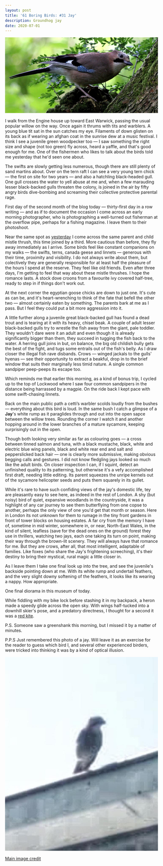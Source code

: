 ```yaml
---
layout: post
title: '61 Boring Birds: #31 Jay'
description: Groundhog jay
date: 2020-07-01
---
```

![jay](/assets/img/jay.jpg)

I walk from the Engine house up toward East Warwick, passing the usual popular willow on the way. Once again it thrums with tits and warblers. A young blue tit sat in the sun catches my eye. Filaments of down glisten on its back as if wearing an afghan coat in the sunrise dew at a music festival. I think I see a juvenile green woodpecker too &mdash; I saw something the right size and shape (not too green) fly across, heard a yaffle, and that's good enough for me. One of the fishermen who likes to talk about the birds told me yesterday that he'd seen one about.

The swifts are slowly getting less numerous, though there are still plenty of sand martins about. Over on the tern raft I can see a very young tern chick &mdash; the first on site for two years &mdash; and also a hatchling black-headed gull. One gull crosses the water to yell abuse at me and, when a few marauding lesser black-backed gulls threaten the colony, is joined in the air by fifty angry birds dive-bombing and screaming their collective protective parental rage.

First day of the second month of the blog today &mdash; thirty-first day in a row writing &mdash; and as if to document the occasion I come across an early morning photographer, who is photographing a well-turned out fisherman at the overflow pipe, perhaps for a fishing magazine. I leave them to their photoshoot.

Near the same spot as [yesterday](http://www.wheresrhys.co.uk/2020/06/27/carrion-crow.html) I come across the same parent and child mistle thrush, this time joined by a third. More cautious than before, they fly away immediately as I arrive. Some birds feel like constant companions on my walks &mdash; the swifts, terns, canada geese and linnets &mdash; generous with their time, proximity and visibility. I do not always write about them, but colectively they are generally responsible for at least half the pleasure of the hours I spend at the reserve. They feel like old friends. Even after three days, I'm getting to feel that way about these mistle thrushes. I hope the romance lasts. A stock dove croons from a favourite ivy covered half-tree, ready to step in if things don't work out.

At the next corner the egyptian goose chicks are down to just one. It's cute as can be, and it's heart-wrenching to think of the fate that befell the other two &mdash; almost certainly eaten by something. The parents bark at me as I pass. But I feel they could put a bit more aggression into it.


A little further along a juvenile great black-backed gull has found a dead trout and is tearing at it with its heavy, chisel beak. A couple of adult lesser black-backed gulls try to wrestle the fish away from the giant, pale toddler. They wouldn't dare were it an adult and even though it is already significantly bigger than them, they succeed in tugging the fish back to the water. A herring gull joins in but, on balance, the big old childish bully gets the best of the fight, and tugs some entrails out of the fish's belly. As I draw closer the illegal fish rave disbands. Crows &mdash; winged jackals to the gulls' hyenas &mdash; see their opportunity to extract a beakful, drop in to the brief window that suits their marginally less timid nature. A single common sandpiper peep-peeps its escape too.

Which reminds me that earlier this morning, as a kind of bonus trip, I cycled up to the top of Lockwood where I saw four common sandpipers in the distance being harrassed by a magpie. On the ride back I kept pace with some swift-chasing linnets.

Back on the main public path a cetti’s warbler scolds loudly from the bushes &mdash; everything about this bird is loud. In the same bush I catch a glimpse of a **Jay**'s white rump as it paraglides through and out into the open sapce between the willow trees. Rounding the corner I watch it and another hopping around in the lower branches of a mature sycamore, keeping surprisingly out in the open. 

Though both looking very similar as far as colouring goes &mdash; a cross between tinned salmon and tuna, with a black mustache, black, white and electric blue wing panels, black and white rear end and salt and pepperslicked back hair &mdash; one is clearly more submissive, making obvious begging calls and gestures. I did not know fledgling jays looked so much like the adult birds. On closer inspection I can, if I squint, detect an unfinished quality to its patterning, but otherwise it's a vefy accomplished first draft, needing little editing. Its parent squeezes the unripe kernels out of the sycamore helicopter seeds and puts them squarely in its gullet.

While it's rare to have such confiding views of the jay's domestic life, tey are pleasantly easy to see here, as indeed in the rest of London. A shy (but noisy) bird of quiet, expansive woodlands in the countryside, it was a highlight of any car journey to see them butterflying from one copse to another, perhaps the only view of one you'd get that month or season. Here in London its not unknown for them to rumage in the tiny front gardens in front of tower blocks on housing estates. A far cry from the memory I have of, sometime in mid winter, somewhere in, or near, North-East Wales, in the kind of silent, leafless (save for the dead ones on the ground) forest they use in thrillers, watching two jays, each one taking its turn on point, making their way through the brown-lit scenery. They will always have that romance for me. But they are crows, after all, that most intelligent, adaptable of families. Like foxes (who share the Jay's frightening screeching), it's their destiny to bring their mystical, rural magic a little closer in.  

As I leave them I take one final look up into the tree, and see the juvenile's backside pointing down at me. With its white rump and undertail feathers, and the very slight downy softening of the feathers, it looks like its wearing a nappy. How appropriate.

One final diorama in this museum of today.

While fiddling with my bike lock before stashing it in my backpack, a heron made a speedy glide across the open sky. With wings half-tucked into a downhill skier's pose, and a predatory directness, I thought for a second it was a [red kite](http://www.wheresrhys.co.uk/2020/06/13/red-kite.html).

P.S. Someone saw a greenshank this morning, but I missed it by a matter of minutes.

P.P.S Just remembered this photo of a jay. Will leave it as an exercise for the reader to guess which bird I, and several other experienced birders, were tricked into thinking it was by a kind of optical illusion.

![bad jay photo](/assets/img/bad-jay-photo.jpg)

[Main image credit](https://www.needpix.com/photo/209172/jay-bird-woodland)
